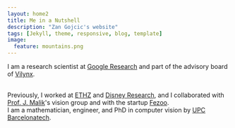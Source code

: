 ```yaml
---
layout: home2
title: Me in a Nutshell
description: "Zan Gojcic's website"
tags: [Jekyll, theme, responsive, blog, template]
image:
  feature: mountains.png
---
```


I am a research scientist at <a href="https://research.google.com" target="_blank">Google Research</a> 
and part of the advisory board of <a href="http://www.vilynx.com/index.html" target="_blank">Vilynx</a>.

<br />
Previously, I worked at <a href="http://www.vision.ee.ethz.ch/index.en.html" target="_blank">ETHZ</a>
and <a href="http://www.disneyresearch.com/research-labs/disney-research-zurich/" target="_blank">Disney Research</a>,
and I collaborated with <a href="http://www.cs.berkeley.edu/~malik/" target="_blank">Prof. J. Malik</a>'s vision group 
and with the startup <a href="https://gestoos.com" target="_blank">Fezoo</a>.

<br />
I am a mathematician, engineer, and PhD in computer vision by <a href="http://www.upc.edu" target="_blank">UPC Barcelonatech</a>.

